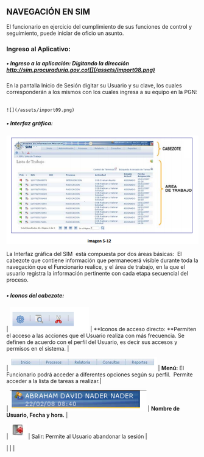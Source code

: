 ##  NAVEGACIÓN EN SIM

 El funcionario en ejercicio del cumplimiento de sus funciones de control y seguimiento, puede iniciar de oficio un asunto.



### Ingreso al Aplicativo: 

##### • Ingreso a la aplicación: Digitando la dirección http://sim.procuraduria.gov.co![](/assets/import08.png)

 En la pantalla Inicio de Sesión digitar su Usuario y su clave, los cuales corresponderán a los mismos con los cuales ingresa a su equipo en la PGN:



                                                                               ![](/assets/import09.png)



#####  • Interfaz gráfica:

![](/assets/import10.png)



La Interfaz gráfica del SIM  está compuesta por dos áreas básicas:  El cabezote que contiene información que permanecerá visible durante toda la navegación que el Funcionario realice, y el área de trabajo, en la que el usuario registra la información pertinente con cada etapa secuencial del proceso.

##### 

#####  • Iconos del cabezote:

\|  ![](/assets/import11.png) \| **Iconos de acceso directo: **Permiten el acceso a las acciones que el Usuario realiza con más frecuencia. Se definen de acuerdo con el perfil del Usuario, es decir sus accesos y permisos en el sistema. \|

\| ![](/assets/import12.png) \| **Menú:** El Funcionario podrá acceder a diferentes opciones según su perfil.  Permite acceder a la lista de tareas a realizar.\|

\| ![](/assets/import13.png) \|  **Nombre de Usuario, Fecha y hora.**  \|

\| ![](/assets/import14.png) \|  Salir: Permite al Usuario abandonar la sesión  \|

\|   \|   \|





